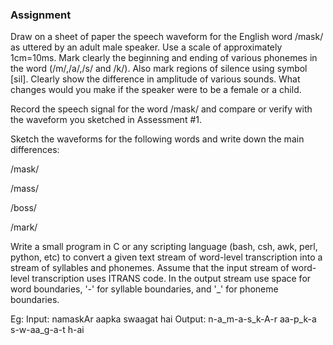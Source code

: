 ### Assignment  



Draw on a sheet of paper the speech waveform for the English word /mask/ as uttered by an adult male speaker. Use a scale of approximately 1cm=10ms. Mark clearly the beginning and ending of various phonemes in the word (/m/,/a/,/s/ and /k/). Also mark regions of silence using symbol [sil]. Clearly show the difference in amplitude of various sounds. What changes would you make if the speaker were to be a female or a child.

Record the speech signal for the word /mask/ and compare or verify with the waveform you sketched in Assessment #1.

Sketch the waveforms for the following words and write down the main differences:

/mask/

/mass/

/boss/

/mark/


Write a small program in C or any scripting language (bash, csh, awk, perl, python, etc) to convert a given text stream of word-level transcription into a stream of syllables and phonemes. Assume that the input stream of word-level transcription uses ITRANS code. In the output stream use space for word boundaries, '-' for syllable boundaries, and '_' for phoneme boundaries.



Eg: Input: namaskAr aapka swaagat hai
      Output: n-a_m-a-s_k-A-r aa-p_k-a s-w-aa_g-a-t h-ai


